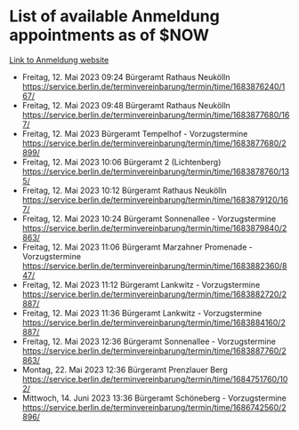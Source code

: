 # List of available Anmeldung appointments as of $NOW
[Link to Anmeldung website](https://service.berlin.de/terminvereinbarung/termin/tag.php?termin=1&anliegen[]=120686&dienstleisterlist=122210,122217,327316,122219,327312,122227,327314,122231,327346,122243,327348,122254,122252,329742,122260,329745,122262,329748,122271,327278,122273,327274,122277,327276,330436,122280,327294,122282,327290,122284,327292,122291,327270,122285,327266,122286,327264,122296,327268,150230,329760,122297,327286,122294,327284,122312,329763,122314,329775,122304,327330,122311,327334,122309,327332,317869,122281,327352,122279,329772,122283,122276,327324,122274,327326,122267,329766,122246,327318,122251,327320,122257,327322,122208,327298,122226,327300&herkunft=http%3A%2F%2Fservice.berlin.de%2Fdienstleistung%2F120686%2F)
- Freitag, 12. Mai 2023 09:24 Bürgeramt Rathaus Neukölln https://service.berlin.de/terminvereinbarung/termin/time/1683876240/167/
- Freitag, 12. Mai 2023 09:48 Bürgeramt Rathaus Neukölln https://service.berlin.de/terminvereinbarung/termin/time/1683877680/167/
- Freitag, 12. Mai 2023  Bürgeramt Tempelhof - Vorzugstermine https://service.berlin.de/terminvereinbarung/termin/time/1683877680/2899/
- Freitag, 12. Mai 2023 10:06 Bürgeramt 2 (Lichtenberg) https://service.berlin.de/terminvereinbarung/termin/time/1683878760/135/
- Freitag, 12. Mai 2023 10:12 Bürgeramt Rathaus Neukölln https://service.berlin.de/terminvereinbarung/termin/time/1683879120/167/
- Freitag, 12. Mai 2023 10:24 Bürgeramt Sonnenallee - Vorzugstermine https://service.berlin.de/terminvereinbarung/termin/time/1683879840/2863/
- Freitag, 12. Mai 2023 11:06 Bürgeramt Marzahner Promenade - Vorzugstermine https://service.berlin.de/terminvereinbarung/termin/time/1683882360/847/
- Freitag, 12. Mai 2023 11:12 Bürgeramt Lankwitz - Vorzugstermine https://service.berlin.de/terminvereinbarung/termin/time/1683882720/2887/
- Freitag, 12. Mai 2023 11:36 Bürgeramt Lankwitz - Vorzugstermine https://service.berlin.de/terminvereinbarung/termin/time/1683884160/2887/
- Freitag, 12. Mai 2023 12:36 Bürgeramt Sonnenallee - Vorzugstermine https://service.berlin.de/terminvereinbarung/termin/time/1683887760/2863/
- Montag, 22. Mai 2023 12:36 Bürgeramt Prenzlauer Berg https://service.berlin.de/terminvereinbarung/termin/time/1684751760/102/
- Mittwoch, 14. Juni 2023 13:36 Bürgeramt Schöneberg - Vorzugstermine https://service.berlin.de/terminvereinbarung/termin/time/1686742560/2896/
